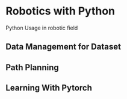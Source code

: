 # Robotics with Python
Python Usage in robotic field

## Data Management for Dataset

## Path Planning

## Learning With Pytorch

